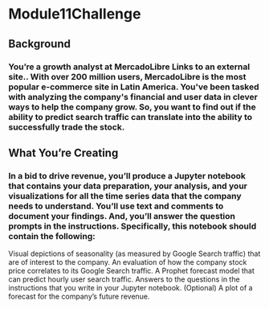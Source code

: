 # Module11Challenge

## Background

### You’re a growth analyst at MercadoLibre Links to an external site.. With over 200 million users, MercadoLibre is the most popular e-commerce site in Latin America. You've been tasked with analyzing the company's financial and user data in clever ways to help the company grow. So, you want to find out if the ability to predict search traffic can translate into the ability to successfully trade the stock.

## What You’re Creating

### In a bid to drive revenue, you’ll produce a Jupyter notebook that contains your data preparation, your analysis, and your visualizations for all the time series data that the company needs to understand. You’ll use text and comments to document your findings. And, you’ll answer the question prompts in the instructions. Specifically, this notebook should contain the following:
Visual depictions of seasonality (as measured by Google Search traffic) that are of interest to the company.
An evaluation of how the company stock price correlates to its Google Search traffic.
A Prophet forecast model that can predict hourly user search traffic.
Answers to the questions in the instructions that you write in your Jupyter notebook.
(Optional) A plot of a forecast for the company’s future revenue.
